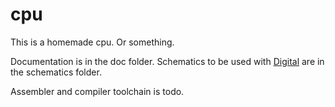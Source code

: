 # cpu
This is a homemade cpu. Or something.

Documentation is in the doc folder. Schematics to be used with [Digital](https://github.com/hneemann/digital) are in the schematics folder.

Assembler and compiler toolchain is todo.
